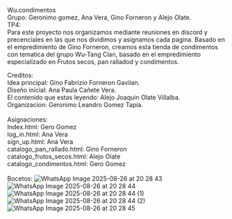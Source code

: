 Wu.condimentos <br>
Grupo: Geronimo gomez, Ana Vera, Gino Forneron y Alejo Olate. <br>
TP4:<br>
Para este proyecto nos organizamos mediante reuniones en discord y precenciales en las que nos dividimos y asignamos cada pagina.
Basado en el empredimiento de Gino Forneron, creamos esta tienda de condimentos con tematica del grupo Wu-Tang Clan, basado en el empredimiento especializado en Frutos secos, pan ralladod
y condimentos. <br>

Creditos: <br>
Idea principal: Gino Fabrizio Forneron Gavilan. <br>
Diseño inicial: Ana Paula Cañete Vera.<br>
El contenido que estas leyendo: Alejo Joaquin Olate Villalba.<br>
Organizacion: Geronimo Leandro Gomez Tapia.<br>
<br>
Asignaciones: <br>
Index.html: Gero Gomez <br>
log_in.html: Ana Vera <br>
sign_up.html: Ana Vera <br>
catalogo_pan_rallado.html: Gino Forneron <br>
catalogo_frutos_secos.html: Alejo Olate <br>
catalogo_condimentos.html: Gero Gomez <br>
<br>
Bocetos:
![WhatsApp Image 2025-08-26 at 20 28 43 ](https://github.com/user-attachments/assets/6d6fbab2-cd0e-4857-9478-dc7646e57261) 
![WhatsApp Image 2025-08-26 at 20 28 44](https://github.com/user-attachments/assets/2e6a9a8c-23a5-48a5-97a6-c3c0a3e5a9a2)
![WhatsApp Image 2025-08-26 at 20 28 44 (1)](https://github.com/user-attachments/assets/38a1ea30-aa3c-4d5d-9466-c165f32ffaa2)
![WhatsApp Image 2025-08-26 at 20 28 44 (2)](https://github.com/user-attachments/assets/b803160b-94c8-437a-9473-4b01e403c18e)
![WhatsApp Image 2025-08-26 at 20 28 45](https://github.com/user-attachments/assets/0bd61c43-7757-4451-87d8-4be977ecee6d)
